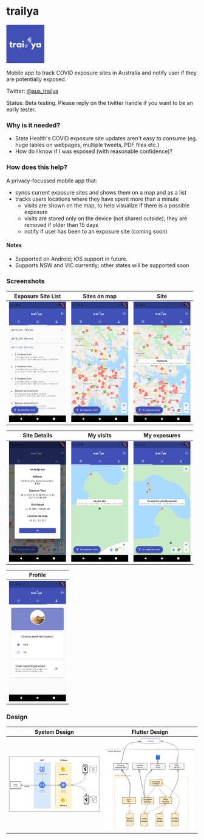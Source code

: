 # trailya

<img src="doc/images/trailya-icon.png" alt="trailya" width="100"/> 

Mobile app to track COVID exposure sites in Australia and notify user if they are potentially exposed. 

Twitter: [@aus_trailya](https://twitter.com/aus_trailya)

Status: Beta testing. Please reply on the twitter handle if you want to be an early tester.

### Why is it needed?

- State Health's COVID exposure site updates aren't easy to consume (eg. huge tables on webpages, multiple tweets, PDF files etc.)
- How do I know if I was exposed (with reasonable confidence)?

### How does this help?

A privacy-focussed mobile app that:

- syncs current exposure sites and shows them on a map and as a list
- tracks users locations where they have spent more than a minute
  - visits are shown on the map, to help visualize if there is a possible exposure
  - visits are stored only on the device (not shared outside); they are removed if older than 15 days
  - notify if user has been to an exposure site (coming soon)

#### Notes

- Supported on Android; iOS support in future.
- Supports NSW and VIC currently; other states will be supported soon

### Screenshots

| Exposure Site List                                                          | Sites on map                                                            | Site                                                    |
| --------------------------------------------------------------------------- | ----------------------------------------------------------------------- | ------------------------------------------------------- |
| <img src="doc/images/sites-list.png" alt="Exposure Site List" width="150"/> | <img src="doc/images/sites-on-map.png" alt="Sites on map" width="150"/> | <img src="doc/images/site.png" alt="Site" width="150"/> |

| Site Details                                                            | My visits                                                       | My exposures                                                            |
| ----------------------------------------------------------------------- | --------------------------------------------------------------- | ----------------------------------------------------------------------- |
| <img src="doc/images/site-details.png" alt="Site Details" width="150"/> | <img src="doc/images/my-visit.png" alt="My visit" width="150"/> | <img src="doc/images/my-exposed-visit.png" alt="My visit" width="150"/> |

| Profile                                                       |
| ------------------------------------------------------------- |
| <img src="doc/images/profile.png" alt="Profile" width="150"/> |

### Design

| System Design                                               | Flutter Design                                              |
| ----------------------------------------------------------- | ----------------------------------------------------------- |
| <img src="doc/images/system.png" alt="Design" width="300"/> | <img src="doc/images/design.png" alt="Design" width="300"/> |
